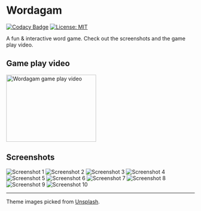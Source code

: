 # Wordagam

[![Codacy Badge](https://api.codacy.com/project/badge/Grade/f7b9f7655b3f4ff795775ab49a39fc52)](https://app.codacy.com/app/gravetii/wordagam?utm_source=github.com&utm_medium=referral&utm_content=gravetii/wordagam&utm_campaign=Badge_Grade_Dashboard)
[![License: MIT](https://img.shields.io/badge/License-MIT-yellow.svg)](https://opensource.org/licenses/MIT)

A fun & interactive word game. Check out the screenshots and the game play video.

## Game play video

<a href="http://www.youtube.com/watch?feature=player_embedded&v=dIdsylbVcuA
" target="_blank"><img src="http://img.youtube.com/vi/dIdsylbVcuA/0.jpg" alt="Wordagam game play video" width="240" height="180" /></a>

## Screenshots

![Screenshot 1](screenshots/1.png)
![Screenshot 2](screenshots/2.png)
![Screenshot 3](screenshots/3.png)
![Screenshot 4](screenshots/4.png)
![Screenshot 5](screenshots/5.png)
![Screenshot 6](screenshots/6.png)
![Screenshot 7](screenshots/7.png)
![Screenshot 8](screenshots/8.png)
![Screenshot 9](screenshots/9.png)
![Screenshot 10](screenshots/10.png)

---

<div>Theme images picked from <a href="https://unsplash.com" target="_blank">Unsplash</a>.</div>
